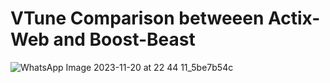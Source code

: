 # VTune Comparison betweeen Actix-Web and Boost-Beast



![WhatsApp Image 2023-11-20 at 22 44 11_5be7b54c](https://github.com/rishishah561/POPL-PROJECT/assets/105542232/f8bb7d1a-1f68-4254-8dc0-f302c65a5700)
